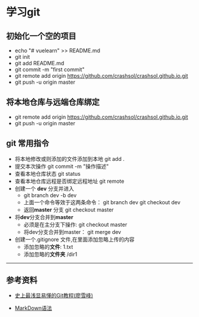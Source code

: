 # 学习git 

## 初始化一个空的项目  
- echo "# vuelearn" >> README.md
- git init
- git add README.md
- git commit -m "first commit"
- git remote add origin https://github.com/crashsol/crashsol.github.io.git
- git push -u origin master

## 将本地仓库与远端仓库绑定 
- git remote add origin https://github.com/crashsol/crashsol.github.io.git
- git push -u origin master

## git 常用指令
- 将本地修改或则添加的文件添加到本地 git add .  
- 提交本次操作 git commit -m "操作描述"
- 查看本地仓库状态 git status
- 查看本地仓库远程是否绑定远程地址 git remote
- 创建一个 **dev** 分支并进入
    - git branch dev -b dev
    - 上面一个命令等效于这两条命令： git branch dev   git checkout dev
    - 返回**master** 分支 git checkout master
- 将**dev**分支合并到**master**
    - 必须是在主分支下操作:  git checkout master
    - 将dev分支合并到master： git merge dev
- 创建一个.gitignore 文件,在里面添加忽略上传的内容
    - 添加忽略的**文件**: 1.txt  
    - 添加忽略的**文件夹** /dir1
---
## 参考资料
- <a href="https://www.liaoxuefeng.com/wiki/0013739516305929606dd18361248578c67b8067c8c017b000">史上最浅显易懂的Git教程(廖雪峰)</a>

- <a href="https://www.jianshu.com/p/191d1e21f7ed">MarkDown语法</a>